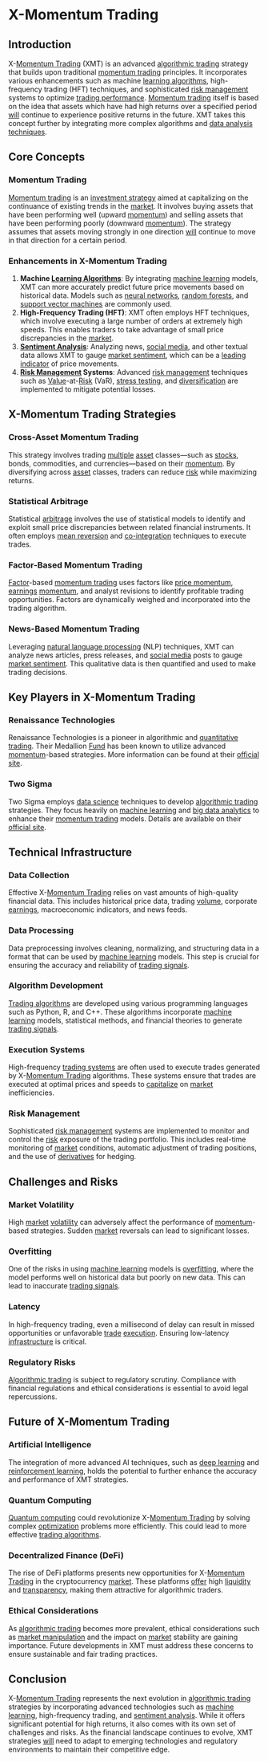 # X-Momentum Trading

## Introduction

X-[Momentum Trading](../m/momentum_trading.md) (XMT) is an advanced [algorithmic trading](../a/algorithmic_trading.md) strategy that builds upon traditional [momentum trading](../m/momentum_trading.md) principles. It incorporates various enhancements such as machine [learning algorithms](../l/learning_algorithms_in_trading.md), high-frequency trading (HFT) techniques, and sophisticated [risk management](../r/risk_management.md) systems to optimize [trading performance](../t/trading_performance.md). [Momentum trading](../m/momentum_trading.md) itself is based on the idea that assets which have had high returns over a specified period [will](../w/will.md) continue to experience positive returns in the future. XMT takes this concept further by integrating more complex algorithms and [data analysis techniques](../d/data_analysis_techniques.md).

## Core Concepts

### Momentum Trading

[Momentum trading](../m/momentum_trading.md) is an [investment strategy](../i/investment_strategy.md) aimed at capitalizing on the continuance of existing trends in the [market](../m/market.md). It involves buying assets that have been performing well (upward [momentum](../m/momentum.md)) and selling assets that have been performing poorly (downward [momentum](../m/momentum.md)). The strategy assumes that assets moving strongly in one direction [will](../w/will.md) continue to move in that direction for a certain period.

### Enhancements in X-Momentum Trading

1. **Machine [Learning Algorithms](../l/learning_algorithms_in_trading.md)**: By integrating [machine learning](../m/machine_learning.md) models, XMT can more accurately predict future price movements based on historical data. Models such as [neural networks](../n/neural_networks_in_trading.md), [random forests](../r/random_forests_in_trading.md), and [support vector machines](../s/support_vector_machines_in_trading.md) are commonly used.
2. **High-Frequency Trading (HFT)**: XMT often employs HFT techniques, which involve executing a large number of orders at extremely high speeds. This enables traders to take advantage of small price discrepancies in the [market](../m/market.md).
3. **[Sentiment Analysis](../s/sentiment_analysis.md)**: Analyzing news, [social media](../s/social_media.md), and other textual data allows XMT to gauge [market sentiment](../m/market_sentiment.md), which can be a [leading indicator](../l/leading_indicator.md) of price movements.
4. **[Risk Management](../r/risk_management.md) Systems**: Advanced [risk management](../r/risk_management.md) techniques such as [Value](../v/value.md)-at-[Risk](../r/risk.md) (VaR), [stress testing](../s/stress_testing_in_trading.md), and [diversification](../d/diversification.md) are implemented to mitigate potential losses.

## X-Momentum Trading Strategies

### Cross-Asset Momentum Trading

This strategy involves trading [multiple](../m/multiple.md) [asset](../a/asset.md) classes—such as [stocks](../s/stock.md), bonds, commodities, and currencies—based on their [momentum](../m/momentum.md). By diversifying across [asset](../a/asset.md) classes, traders can reduce [risk](../r/risk.md) while maximizing returns.

### Statistical Arbitrage

Statistical [arbitrage](../a/arbitrage.md) involves the use of statistical models to identify and exploit small price discrepancies between related financial instruments. It often employs [mean reversion](../m/mean_reversion.md) and [co-integration](../c/co-integration.md) techniques to execute trades.

### Factor-Based Momentum Trading

[Factor](../f/factor.md)-based [momentum trading](../m/momentum_trading.md) uses factors like [price momentum](../p/price_momentum.md), [earnings](../e/earnings.md) [momentum](../m/momentum.md), and analyst revisions to identify profitable trading opportunities. Factors are dynamically weighed and incorporated into the trading algorithm.

### News-Based Momentum Trading

Leveraging [natural language processing](../n/natural_language_processing_(nlp)_in_trading.md) (NLP) techniques, XMT can analyze news articles, press releases, and [social media](../s/social_media.md) posts to gauge [market sentiment](../m/market_sentiment.md). This qualitative data is then quantified and used to make trading decisions.

## Key Players in X-Momentum Trading

### Renaissance Technologies

Renaissance Technologies is a pioneer in algorithmic and [quantitative trading](../q/quantitative_trading.md). Their Medallion [Fund](../f/fund.md) has been known to utilize advanced [momentum](../m/momentum.md)-based strategies. More information can be found at their [official site](https://www.rentec.com/).

### Two Sigma

Two Sigma employs [data science](../d/data_science_in_trading.md) techniques to develop [algorithmic trading](../a/algorithmic_trading.md) strategies. They focus heavily on [machine learning](../m/machine_learning.md) and [big data analytics](../b/big_data_analytics_in_trading.md) to enhance their [momentum trading](../m/momentum_trading.md) models. Details are available on their [official site](https://www.twosigma.com/).

## Technical Infrastructure

### Data Collection

Effective X-[Momentum Trading](../m/momentum_trading.md) relies on vast amounts of high-quality financial data. This includes historical price data, trading [volume](../v/volume.md), corporate [earnings](../e/earnings.md), macroeconomic indicators, and news feeds.

### Data Processing

Data preprocessing involves cleaning, normalizing, and structuring data in a format that can be used by [machine learning](../m/machine_learning.md) models. This step is crucial for ensuring the accuracy and reliability of [trading signals](../t/trading_signals.md).

### Algorithm Development

[Trading algorithms](../t/trading_algorithms.md) are developed using various programming languages such as Python, R, and C++. These algorithms incorporate [machine learning](../m/machine_learning.md) models, statistical methods, and financial theories to generate [trading signals](../t/trading_signals.md).

### Execution Systems

High-frequency [trading systems](../t/trading_systems.md) are often used to execute trades generated by X-[Momentum Trading](../m/momentum_trading.md) algorithms. These systems ensure that trades are executed at optimal prices and speeds to [capitalize](../c/capitalize.md) on [market](../m/market.md) inefficiencies.

### Risk Management

Sophisticated [risk management](../r/risk_management.md) systems are implemented to monitor and control the [risk](../r/risk.md) exposure of the trading portfolio. This includes real-time monitoring of [market](../m/market.md) conditions, automatic adjustment of trading positions, and the use of [derivatives](../d/derivatives.md) for hedging.

## Challenges and Risks

### Market Volatility

High [market](../m/market.md) [volatility](../v/volatility.md) can adversely affect the performance of [momentum](../m/momentum.md)-based strategies. Sudden [market](../m/market.md) reversals can lead to significant losses.

### Overfitting

One of the risks in using [machine learning](../m/machine_learning.md) models is [overfitting](../o/overfitting.md), where the model performs well on historical data but poorly on new data. This can lead to inaccurate [trading signals](../t/trading_signals.md).

### Latency

In high-frequency trading, even a millisecond of delay can result in missed opportunities or unfavorable [trade](../t/trade.md) [execution](../e/execution.md). Ensuring low-latency [infrastructure](../i/infrastructure.md) is critical.

### Regulatory Risks

[Algorithmic trading](../a/algorithmic_trading.md) is subject to regulatory scrutiny. Compliance with financial regulations and ethical considerations is essential to avoid legal repercussions.

## Future of X-Momentum Trading

### Artificial Intelligence

The integration of more advanced AI techniques, such as [deep learning](../d/deep_learning.md) and [reinforcement learning](../r/reinforcement_learning.md), holds the potential to further enhance the accuracy and performance of XMT strategies.

### Quantum Computing

[Quantum computing](../q/quantum_computing_in_trading.md) could revolutionize X-[Momentum Trading](../m/momentum_trading.md) by solving complex [optimization](../o/optimization.md) problems more efficiently. This could lead to more effective [trading algorithms](../t/trading_algorithms.md).

### Decentralized Finance (DeFi)

The rise of DeFi platforms presents new opportunities for X-[Momentum Trading](../m/momentum_trading.md) in the cryptocurrency [market](../m/market.md). These platforms [offer](../o/offer.md) high [liquidity](../l/liquidity.md) and [transparency](../t/transparency.md), making them attractive for algorithmic traders.

### Ethical Considerations

As [algorithmic trading](../a/algorithmic_trading.md) becomes more prevalent, ethical considerations such as [market manipulation](../m/market_manipulation.md) and the impact on [market](../m/market.md) stability are gaining importance. Future developments in XMT must address these concerns to ensure sustainable and fair trading practices.

## Conclusion

X-[Momentum Trading](../m/momentum_trading.md) represents the next evolution in [algorithmic trading](../a/algorithmic_trading.md) strategies by incorporating advanced technologies such as [machine learning](../m/machine_learning.md), high-frequency trading, and [sentiment analysis](../s/sentiment_analysis.md). While it offers significant potential for high returns, it also comes with its own set of challenges and risks. As the financial landscape continues to evolve, XMT strategies [will](../w/will.md) need to adapt to emerging technologies and regulatory environments to maintain their competitive edge.

